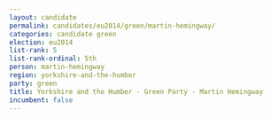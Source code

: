 ```yaml
---
layout: candidate
permalink: candidates/eu2014/green/martin-hemingway/
categories: candidate green
election: eu2014
list-rank: 5
list-rank-ordinal: 5th
person: martin-hemingway
region: yorkshire-and-the-humber
party: green
title: Yorkshire and the Humber - Green Party - Martin Hemingway
incumbent: false
---
```

